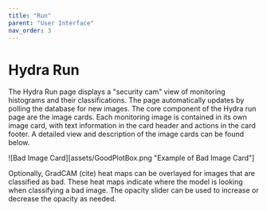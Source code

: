 ```yaml
---
title: "Run"
parent: "User Interface"
nav_order: 3
---
```


# Hydra Run 

The Hydra Run page displays a "security cam" view of monitoring histograms and their classifications. The page automatically updates by polling the database for new images. The core component of the Hydra run page are the image cards. Each monitoring image is contained in its own image card, with text information in the card header and actions in the card footer. A detailed view and description of the image cards can be found below. 

![Bad Image Card][assets/GoodPlotBox.png "Example of Bad Image Card"]

Optionally, GradCAM (cite) heat maps can be overlayed for images that are classified as bad. These heat maps indicate where the model is looking when classifying a bad image. The opacity slider can be used to increase or decrease the opacity as needed. 

